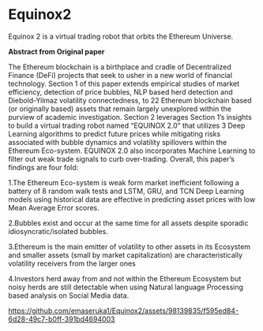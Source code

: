 # Equinox2
Equinox 2 is a virtual trading robot that orbits the Ethereum Universe.

**Abstract from Original paper** 

The Ethereum blockchain is a birthplace and cradle of Decentralized Finance (DeFi) projects that seek to usher in a new world of financial technology. Section 1 of this paper extends empirical studies of market efficiency, detection of price bubbles, NLP based herd detection and Diebold-Yilmaz volatility connectedness, to 22 Ethereum blockchain based (or originally based) assets that remain largely unexplored within the purview of academic investigation. Section 2 leverages Section 1’s insights to build a virtual trading robot named “EQUINOX 2.0” that utilizes 3 Deep Learning algorithms to predict future prices while mitigating risks associated with bubble dynamics and volatility spillovers within the Ethereum Eco-system. EQUINOX 2.0 also incorporates Machine Learning to filter out weak trade signals to curb over-trading. Overall, this paper’s findings are four fold: 

1.The Ethereum Eco-system is weak form market inefficient following a battery of 8 random walk tests and LSTM, GRU, and TCN Deep Learning models using historical data are effective in predicting asset prices with low Mean Average Error scores. 

2.Bubbles exist and occur at the same time for all assets despite sporadic idiosyncratic/isolated bubbles. 

3.Ethereum is the main emitter of volatility to other assets in its Ecosystem and smaller assets (small by market capitalization) are characteristically volatility receivers from the larger ones 

4.Investors herd away from and not within the Ethereum Ecosystem but noisy herds are still detectable when using Natural language Processing based analysis on Social Media data.


https://github.com/emaseruka1/Equinox2/assets/98139835/f595ed84-6d28-49c7-b0ff-391bd4694003

